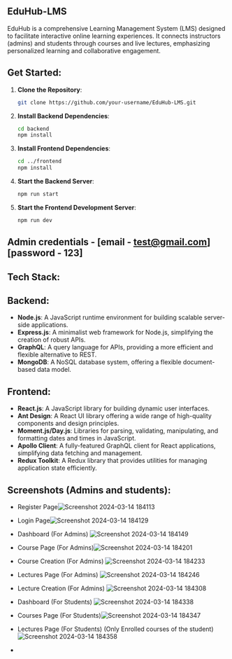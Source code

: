 ## EduHub-LMS
EduHub is a comprehensive Learning Management System (LMS) designed to facilitate interactive online learning experiences. It connects instructors (admins) and students through courses and live lectures, emphasizing personalized learning and collaborative engagement.

## Get Started:
1. **Clone the Repository**:

   ```bash
   git clone https://github.com/your-username/EduHub-LMS.git
   ```

2. **Install Backend Dependencies**:

   ```bash
   cd backend
   npm install
   ```

3. **Install Frontend Dependencies**:

   ```bash
   cd ../frontend
   npm install
   ```

4. **Start the Backend Server**:

   ```bash
   npm run start
   ```

5. **Start the Frontend Development Server**:

   ```bash
   npm run dev
   ```
## Admin credentials - [email - test@gmail.com] [password - 123]

## Tech Stack:
## Backend:
- **Node.js**: A JavaScript runtime environment for building scalable server-side applications.
- **Express.js**: A minimalist web framework for Node.js, simplifying the creation of robust APIs.
- **GraphQL**: A query language for APIs, providing a more efficient and flexible alternative to REST.
- **MongoDB**: A NoSQL database system, offering a flexible document-based data model.

## Frontend:
- **React.js**: A JavaScript library for building dynamic user interfaces.
- **Ant Design**: A React UI library offering a wide range of high-quality components and design principles.
- **Moment.js/Day.js**: Libraries for parsing, validating, manipulating, and formatting dates and times in JavaScript.
- **Apollo Client**: A fully-featured GraphQL client for React applications, simplifying data fetching and management.
- **Redux Toolkit**: A Redux library that provides utilities for managing application state efficiently.


## Screenshots (Admins and students):
- Register Page![Screenshot 2024-03-14 184113](https://github.com/harshxraj/EduHub-assignment/assets/128404446/7c5f9826-c31a-4928-8cc4-0e907593f8eb)
- Login Page![Screenshot 2024-03-14 184129](https://github.com/harshxraj/EduHub-assignment/assets/128404446/58cc5293-5e6f-4ebd-8787-32b04a5023dc)
- Dashboard (For Admins) ![Screenshot 2024-03-14 184149](https://github.com/harshxraj/EduHub-assignment/assets/128404446/615ac313-09f7-4c82-aac8-709d3549e271)
- Course Page (For Admins)![Screenshot 2024-03-14 184201](https://github.com/harshxraj/EduHub-assignment/assets/128404446/88999d07-d8f9-4948-92b9-6aa43de665be)

- Course Creation (For Admins) ![Screenshot 2024-03-14 184233](https://github.com/harshxraj/EduHub-assignment/assets/128404446/c0960710-305f-4fb0-bf03-4942bd0534e3)
- Lectures Page (For Admins) ![Screenshot 2024-03-14 184246](https://github.com/harshxraj/EduHub-assignment/assets/128404446/7b4a66dd-aaee-4735-a92d-b539f438d7a2)
- Lecture Creation (For Admins) ![Screenshot 2024-03-14 184308](https://github.com/harshxraj/EduHub-assignment/assets/128404446/d09998f6-f9d3-4e1d-b7de-04d26b8b57d3)
- Dashboard (For Students) ![Screenshot 2024-03-14 184338](https://github.com/harshxraj/EduHub-assignment/assets/128404446/e467fbd2-06d8-44ac-9d51-a646e0be4e82)
- Courses Page (For Students)![Screenshot 2024-03-14 184347](https://github.com/harshxraj/EduHub-assignment/assets/128404446/953b48aa-6bb7-4ae2-bc7d-d17922cfc8f1)
- Lectures Page (For Students) (Only Enrolled courses of the student)![Screenshot 2024-03-14 184358](https://github.com/harshxraj/EduHub-assignment/assets/128404446/41d70faa-a383-4869-80ed-f6bed86a8a9d)

- 






